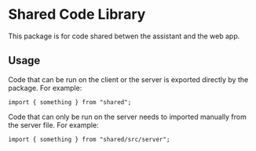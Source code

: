 # Shared Code Library

This package is for code shared betwen the assistant and the web app.

## Usage

Code that can be run on the client or the server is exported directly
by the package. For example:

```
import { something } from "shared";

```

Code that can only be run on the server needs to imported manually from
the server file. For example:

```
import { something } from "shared/src/server";
```